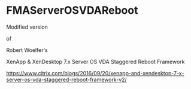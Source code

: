# FMAServerOSVDAReboot

Modified version

of

Robert Woelfer's

XenApp & XenDesktop 7.x Server OS VDA Staggered Reboot Framework

https://www.citrix.com/blogs/2016/09/20/xenapp-and-xendesktop-7-x-server-os-vda-staggered-reboot-framework-v2/
